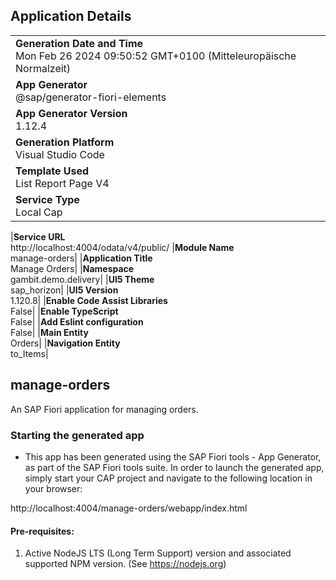 ## Application Details

|                                                                                                  |
| ------------------------------------------------------------------------------------------------ |
| **Generation Date and Time**<br>Mon Feb 26 2024 09:50:52 GMT+0100 (Mitteleuropäische Normalzeit) |
| **App Generator**<br>@sap/generator-fiori-elements                                               |
| **App Generator Version**<br>1.12.4                                                              |
| **Generation Platform**<br>Visual Studio Code                                                    |
| **Template Used**<br>List Report Page V4                                                         |
| **Service Type**<br>Local Cap                                                                    |

|**Service URL**<br>http://localhost:4004/odata/v4/public/
|**Module Name**<br>manage-orders|
|**Application Title**<br>Manage Orders|
|**Namespace**<br>gambit.demo.delivery|
|**UI5 Theme**<br>sap_horizon|
|**UI5 Version**<br>1.120.8|
|**Enable Code Assist Libraries**<br>False|
|**Enable TypeScript**<br>False|
|**Add Eslint configuration**<br>False|
|**Main Entity**<br>Orders|
|**Navigation Entity**<br>to_Items|

## manage-orders

An SAP Fiori application for managing orders.

### Starting the generated app

- This app has been generated using the SAP Fiori tools - App Generator, as part of the SAP Fiori tools suite. In order to launch the generated app, simply start your CAP project and navigate to the following location in your browser:

http://localhost:4004/manage-orders/webapp/index.html

#### Pre-requisites:

1. Active NodeJS LTS (Long Term Support) version and associated supported NPM version. (See https://nodejs.org)

